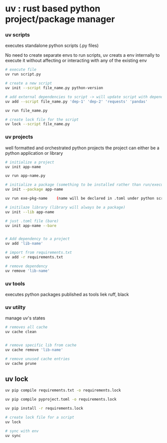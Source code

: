 # uv : rust based python project/package manager

### uv scripts
executes standalone python scripts (.py files)

No need to create separate envs to run scripts, uv creats a env internally to execute it without affecting or interacting with any of the existing env 

```bash
# execute file
uv run script.py

# create a new script
uv init --script file_name.py python-version

# add external dependencies to script -> will update script with dependencies (check with_dependencies.py)
uv add --script file_name.py 'dep-1' 'dep-2' 'requests' 'pandas'

uv run file_name.py

# create lock file for the script
uv lock --script file_name.py
```

### uv projects
well formatted and orchestrated python projects
the project can either be a python application or library


```bash
# initialize a project
uv init app-name

uv run app-name.py

# initialize a package (something to be installed rather than run/executed. build stage will be included in .toml)
uv init --package app-name

uv run exe-pkg-name    (name will be declared in .toml under python scripts)

# initilaze library (library will always be a package)
uv init --lib app-name

# just .toml file (bare)
uv init app-name --bare


# Add dependency to a project
uv add 'lib-name'

# import from requirements.txt
uv add -r requirements.txt

# remove dependency
uv remove 'lib-name'
```

### uv tools
executes python packages published as tools liek ruff, black


### uv utilty
manage uv's states

```bash
# removes all cache
uv cache clean 


# remove specific lib from cache
uv cache remove 'lib-name'

# remove unused cache entries
uv cache prune
```


## uv lock

```bash
uv pip compile requirements.txt -o requirements.lock

uv pip compile pyproject.toml -o requirements.lock

uv pip install -r requirements.lock

# create lock file for a script
uv lock 

# sync with env
uv sync
```
